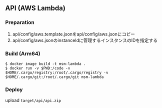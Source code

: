 

## API (AWS Lambda)

### Preparation

1. api/config/aws.template.jsonをapi/config/aws.jsonにコピー
2. api/config/aws.jsonのinstanceIdに管理するインスタンスのIDを指定する

### Build (Arm64)

```shell
$ docker image build -t msm-lambda .
$ docker run -v $PWD:/code -v $HOME/.cargo/registry:/root/.cargo/registry -v $HOME/.cargo/git:/root/.cargo/git msm-lambda 
```

### Deploy

upload ```target/api/api.zip```
